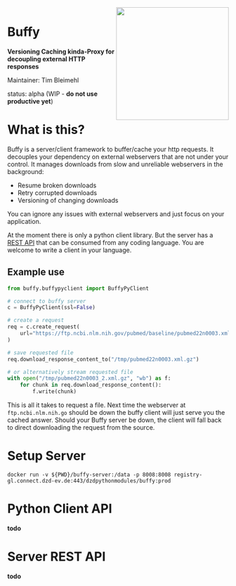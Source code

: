 <img align="right" height="256" src="./docs/logo.png">

# Buffy

**Versioning Caching kinda-Proxy for decoupling external HTTP responses**

Maintainer: Tim Bleimehl

status: alpha  (WIP - **do not use productive yet**)

# What is this?

Buffy is a server/client framework to buffer/cache your http requests. It decouples your dependency on external webservers that are not under your control.
It manages downloads from slow and unreliable webservers in the background: 

* Resume broken downloads
* Retry corrupted downloads
* Versioning of changing downloads

You can ignore any issues with external webservers and just focus on your application.

At the moment there is only a python client library. But the server has a [REST API](./docs/openapi.json) that can be consumed from any coding language. You are welcome to write a client in your language.
## Example use

```python
from buffy.buffypyclient import BuffyPyClient

# connect to buffy server
c = BuffyPyClient(ssl=False)

# create a request
req = c.create_request(
    url="https://ftp.ncbi.nlm.nih.gov/pubmed/baseline/pubmed22n0003.xml.gz"
)

# save requested file
req.download_response_content_to("/tmp/pubmed22n0003.xml.gz")

# or alternatively stream requested file
with open("/tmp/pubmed22n0003_2.xml.gz", "wb") as f:
    for chunk in req.download_response_content():
        f.write(chunk)
```

This is all it takes to request a file. Next time the webserver at `ftp.ncbi.nlm.nih.go`  should be down the buffy client will just serve you the cached answer.
Should your Buffy server be down, the client will fall back to direct downloading the request from the source.


# Setup Server



`docker run -v ${PWD}/buffy-server:/data -p 8008:8008 registry-gl.connect.dzd-ev.de:443/dzdpythonmodules/buffy:prod`
# Python Client API

**todo**

# Server REST API

**todo**